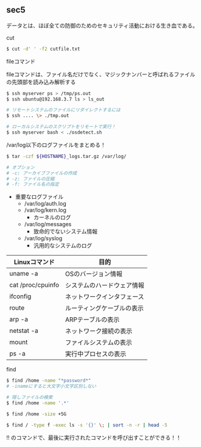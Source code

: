 ## sec5
データとは、ほぼ全ての防御のためのセキュリティ活動における生き血である。

cut

```sh
$ cut -d' ' -f2 cutfile.txt
```

fileコマンド

fileコマンドは、ファイル名だけでなく、マジックナンバーと呼ばれるファイルの先頭部を読み込み解析する

```sh
$ ssh myserver ps > /tmp/ps.out
$ ssh ubuntu@192.168.3.7 ls > ls_out

# リモートシステムのファイルにリダイレクトするには
$ ssh .... \> ./tmp.out

# ローカルシステムのスクリプトをリモートで実行！
$ ssh myserver bash < ./osdetect.sh
```

/var/log以下のログファイルをまとめる！

```sh
$ tar -czf ${HOSTNAME}_logs.tar.gz /var/log/

# オプション
# -c: アーカイブファイルの作成
# -z: ファイルの圧縮
# -f: ファイル名の指定 
```

- 重要なログファイル
  - /var/log/auth.log
  - /var/log/kern.log
    - カーネルのログ
  - /var/log/messages
    - 致命的でないシステム情報
  - /var/log/syslog
    - 汎用的なシステムのログ

| Linuxコマンド | 目的 |
| --- | --- |
| uname -a | OSのバージョン情報 |
| cat /proc/cpuinfo | システムのハードウェア情報 |
| ifconfig | ネットワークインタフェース |
| route | ルーティングケーブルの表示 |
| arp -a | ARPテーブルの表示 |
| netstat -a | ネットワーク接続の表示 |
| mount | ファイルシステムの表示 |
| ps -a | 実行中プロセスの表示 |


find

```sh
$ find /home -name "*password*"
# -inameにすると大文字小文字区別しない

# 隠しファイルの検索
$ find /home -name '.*'

$ find /home -size +5G

$ find / -type f -exec ls -s '{}' \; | sort -n -r | head -5
```

!! のコマンドで、最後に実行されたコマンドを呼び出すことができる！！

